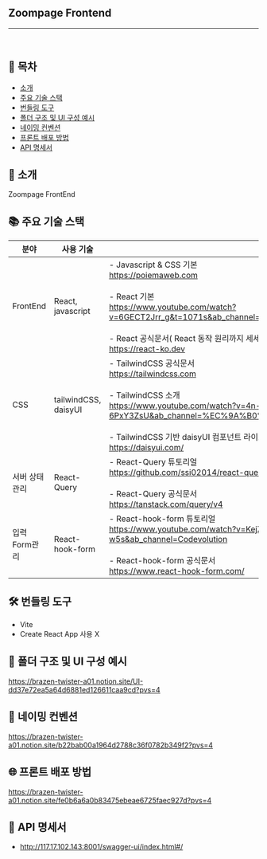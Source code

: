 ## Zoompage Frontend

---

<br>

## 📒 목차

- [소개](#-소개)
- [주요 기술 스택](#-주요-기술-스택)
- [번들링 도구](#-번들링-도구)
- [폴더 구조 및 UI 구성 예시](#-폴더-구조-및-ui-구성-예시-)
- [네이밍 컨벤션](#-네이밍-컨벤션)
- [프론트 배포 방법](#-프론트-배포-방법)
- [API 명세서](#-api-명세서)

## 🔖 소개

Zoompage FrontEnd

## 📚 주요 기술 스택

| 분야        | 사용 기술                | 참고 사이트                                                                                                                                                                                                                                                                              |
|-----------|----------------------|-------------------------------------------------------------------------------------------------------------------------------------------------------------------------------------------------------------------------------------------------------------------------------------|
| FrontEnd  | React, javascript    | - Javascript & CSS 기본<br/> https://poiemaweb.com<br/><br/>- React 기본<br/>https://www.youtube.com/watch?v=6GECT2Jrr_g&t=1071s&ab_channel=%EA%B0%9C%EB%B0%9C%EC%9E%90%EC%9D%98%ED%92%88%EA%B2%A9  <br/><br/>- React 공식문서( React 동작 원리까지 세세하게 다 나와있음 )<br/>https://react-ko.dev        |
| CSS       | tailwindCSS, daisyUI | - TailwindCSS 공식문서       <br/>https://tailwindcss.com   <br/>  <br/>- TailwindCSS 소개 <br/>https://www.youtube.com/watch?v=4n-6PxY3ZsU&ab_channel=%EC%9A%B0%EC%95%84%ED%95%9C%ED%85%8C%ED%81%AC          <br/> <br/>- TailwindCSS 기반 daisyUI 컴포넌트 라이브러리 <br/>   https://daisyui.com/ |
| 서버 상태관리   | React-Query          | - React-Query 튜토리얼  <br/>https://github.com/ssi02014/react-query-tutorial <br/><br/>- React-Query 공식문서 <br/>    https://tanstack.com/query/v4                                                                                                                                       |
| 입력 Form관리 | React-hook-form      | - React-hook-form 튜토리얼  <br/>https://www.youtube.com/watch?v=KejZXxFCe2k&list=PLC3y8-rFHvwjmgBr1327BA5bVXoQH-w5s&ab_channel=Codevolution <br/><br/>- React-hook-form 공식문서 <br/>    https://www.react-hook-form.com/                                                                    |

## 🛠️ 번들링 도구
- Vite
- Create React App 사용 X



## 🏰 폴더 구조 및 UI 구성 예시         
https://brazen-twister-a01.notion.site/UI-dd37e72ea5a64d6881ed126611caa9cd?pvs=4

## 📝 네이밍 컨벤션
https://brazen-twister-a01.notion.site/b22bab00a1964d2788c36f0782b349f2?pvs=4


## 🌐 프론트 배포 방법
https://brazen-twister-a01.notion.site/fe0b6a6a0b83475ebeae6725faec927d?pvs=4

## 🔖 API 명세서

- http://117.17.102.143:8001/swagger-ui/index.html#/